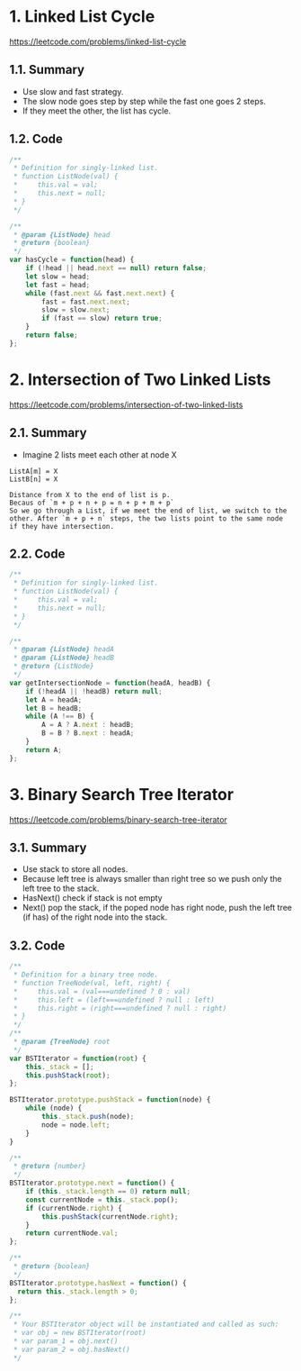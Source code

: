 # 1. Linked List Cycle

https://leetcode.com/problems/linked-list-cycle

## 1.1. Summary

- Use slow and fast strategy.
- The slow node goes step by step while the fast one goes 2 steps.
- If they meet the other, the list has cycle.

## 1.2. Code

```js
/**
 * Definition for singly-linked list.
 * function ListNode(val) {
 *     this.val = val;
 *     this.next = null;
 * }
 */

/**
 * @param {ListNode} head
 * @return {boolean}
 */
var hasCycle = function(head) {
    if (!head || head.next == null) return false;
    let slow = head;
    let fast = head;
    while (fast.next && fast.next.next) {
        fast = fast.next.next;
        slow = slow.next;
        if (fast == slow) return true;
    }
    return false;
};
```

# 2. Intersection of Two Linked Lists

https://leetcode.com/problems/intersection-of-two-linked-lists

## 2.1. Summary

- Imagine 2 lists meet each other at node X
```
ListA[m] = X
ListB[n] = X

Distance from X to the end of list is p.
Becaus of `m + p + n + p = n + p + m + p`
So we go through a List, if we meet the end of list, we switch to the other. After `m + p + n` steps, the two lists point to the same node if they have intersection.

```

## 2.2. Code

```js
/**
 * Definition for singly-linked list.
 * function ListNode(val) {
 *     this.val = val;
 *     this.next = null;
 * }
 */

/**
 * @param {ListNode} headA
 * @param {ListNode} headB
 * @return {ListNode}
 */
var getIntersectionNode = function(headA, headB) {
    if (!headA || !headB) return null;
    let A = headA;
    let B = headB;
    while (A !== B) {
        A = A ? A.next : headB;
        B = B ? B.next : headA;
    }
    return A;
};
```

# 3. Binary Search Tree Iterator

https://leetcode.com/problems/binary-search-tree-iterator

## 3.1. Summary

- Use stack to store all nodes.
- Because left tree is always smaller than right tree so we push only the left tree to the stack.
- HasNext() check if stack is not empty
- Next() pop the stack, if the poped node has right node, push the left tree (if has) of the right node into the stack.

## 3.2. Code

```js
/**
 * Definition for a binary tree node.
 * function TreeNode(val, left, right) {
 *     this.val = (val===undefined ? 0 : val)
 *     this.left = (left===undefined ? null : left)
 *     this.right = (right===undefined ? null : right)
 * }
 */
/**
 * @param {TreeNode} root
 */
var BSTIterator = function(root) {
    this._stack = [];
    this.pushStack(root);
};

BSTIterator.prototype.pushStack = function(node) {
    while (node) {
        this._stack.push(node);
        node = node.left;
    }
}

/**
 * @return {number}
 */
BSTIterator.prototype.next = function() {
    if (this._stack.length == 0) return null;
    const currentNode = this._stack.pop();
    if (currentNode.right) {
        this.pushStack(currentNode.right);
    }
    return currentNode.val;
};

/**
 * @return {boolean}
 */
BSTIterator.prototype.hasNext = function() {
  return this._stack.length > 0;  
};

/** 
 * Your BSTIterator object will be instantiated and called as such:
 * var obj = new BSTIterator(root)
 * var param_1 = obj.next()
 * var param_2 = obj.hasNext()
 */
```